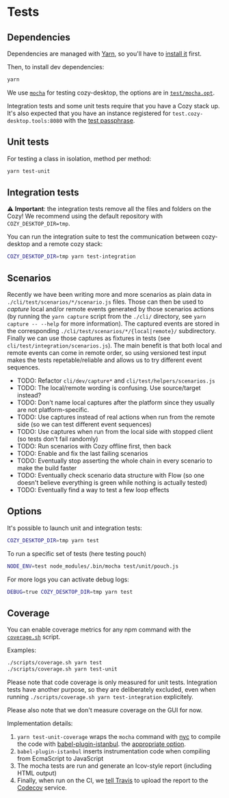 Tests
=====

Dependencies
------------

Dependencies are managed with [Yarn](https://yarnpkg.com/), so you'll
have to [install it](https://yarnpkg.com/en/docs/install) first.

Then, to install dev dependencies:

```bash
yarn
```

We use [`mocha`][1] for testing cozy-desktop, the options are in
[`test/mocha.opt`][2].

Integration tests and some unit tests require that you have a Cozy stack up.
It's also expected that you have an instance registered for
`test.cozy-desktop.tools:8080` with the
[test passphrase](../test/helpers/passphrase.js).

Unit tests
----------

For testing a class in isolation, method per method:

```bash
yarn test-unit
```


Integration tests
-----------------

:warning: **Important**: the integration tests remove all the files and folders
on the Cozy! We recommend using the default repository with
`COZY_DESKTOP_DIR=tmp`.

You can run the integration suite to test the communication between
cozy-desktop and a remote cozy stack:

```bash
COZY_DESKTOP_DIR=tmp yarn test-integration
```


Scenarios
---------

Recently we have been writing more and more scenarios as plain data in
`./cli/test/scenarios/*/scenario.js` files. Those can then be used to *capture*
local and/or remote events generated by those scenarios actions (by running the
`yarn capture` script from the `./cli/` directory, see `yarn capture -- --help`
for more information). The captured events are stored in the corresponding
`./cli/test/scenarios/*/{local|remote}/` subdirectory. Finally we can use those
captures as fixtures in tests (see `cli/test/integration/scenarios.js`). The
main benefit is that both local and remote events can come in remote order, so
using versioned test input makes the tests repetable/reliable and allows us to
try different event sequences.

- TODO: Refactor `cli/dev/capture*` and `cli/test/helpers/scenarios.js`
- TODO: The local/remote wording is confusing. Use source/target instead?
- TODO: Don't name local captures after the platform since they usually are not
  platform-specific.
- TODO: Use captures instead of real actions when run from the remote side (so
  we can test different event sequences)
- TODO: Use captures when run from the local side with stopped client (so tests
  don't fail randomly)
- TODO: Run scenarios with Cozy offline first, then back
- TODO: Enable and fix the last failing scenarios
- TODO: Eventually stop asserting the whole chain in every scenario to make the
  build faster
- TODO: Eventually check scenario data structure with Flow (so one doesn't
  believe everything is green while nothing is actually tested)
- TODO: Eventually find a way to test a few loop effects

Options
-------

It's possible to launch unit and integration tests:

```bash
COZY_DESKTOP_DIR=tmp yarn test
```

To run a specific set of tests (here testing pouch)

```bash
NODE_ENV=test node_modules/.bin/mocha test/unit/pouch.js
```

For more logs you can activate debug logs:

```bash
DEBUG=true COZY_DESKTOP_DIR=tmp yarn test
```


Coverage
--------

You can enable coverage metrics for any npm command with the
[`coverage.sh`][3] script.

Examples:

```bash
./scripts/coverage.sh yarn test
./scripts/coverage.sh yarn test-unit
```

Please note that code coverage is only measured for unit tests.
Integration tests have another purpose, so they are deliberately excluded,
even when running `./scripts/coverage.sh yarn test-integration`
explicitely.

Please also note that we don't measure coverage on the GUI for now.

Implementation details:

1. `yarn test-unit-coverage` wraps the `mocha` command with
   [nyc][3] to compile the code with [babel-plugin-istanbul][3].
the [appropriate option][3].
2. `babel-plugin-istanbul` inserts instrumentation code when compiling from
   EcmaScript to JavaScript
3. The mocha tests are run and generate an lcov-style report (including
   HTML output)
4. Finally, when run on the CI, we [tell Travis](../.travis.yml) to upload the report to the
   [Codecov][5] service.


[1]:  https://mochajs.org/
[2]:  ../test/mocha.opts
[3]: https://github.com/istanbuljs/nyc
[4]: https://github.com/istanbuljs/babel-plugin-istanbul
[5]: https://codecov.io/gh/cozy-labs/cozy-desktop
